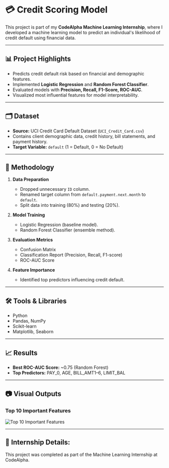 # 💳 Credit Scoring Model

This project is part of my **CodeAlpha Machine Learning Internship**, where I developed a machine learning model to predict an individual's likelihood of credit default using financial data.

---

## 📊 Project Highlights
- Predicts credit default risk based on financial and demographic features.
- Implemented **Logistic Regression** and **Random Forest Classifier**.
- Evaluated models with **Precision, Recall, F1-Score, ROC-AUC**.
- Visualized most influential features for model interpretability.

---

## 🗂 Dataset
- **Source:** UCI Credit Card Default Dataset (`UCI_Credit_Card.csv`)  
- Contains client demographic data, credit history, bill statements, and payment history.  
- **Target Variable:** `default` (1 = Default, 0 = No Default)

---

## 🧠 Methodology
1. **Data Preparation**
   - Dropped unnecessary `ID` column.
   - Renamed target column from `default.payment.next.month` to `default`.
   - Split data into training (80%) and testing (20%).

2. **Model Training**
   - Logistic Regression (baseline model).
   - Random Forest Classifier (ensemble method).

3. **Evaluation Metrics**
   - Confusion Matrix
   - Classification Report (Precision, Recall, F1-score)
   - ROC-AUC Score

4. **Feature Importance**
   - Identified top predictors influencing credit default.

---

## 🛠 Tools & Libraries
- Python
- Pandas, NumPy
- Scikit-learn
- Matplotlib, Seaborn

---

## 📈 Results
- **Best ROC-AUC Score:** ~0.75 (Random Forest)
- **Top Predictors:** PAY_0, AGE, BILL_AMT1–6, LIMIT_BAL

---

## 📷 Visual Outputs
### Top 10 Important Features
![Top 10 Important Features](Feature_importance.png)

---

## 💼 Internship Details:
This project was completed as part of the Machine Learning Internship at CodeAlpha.
